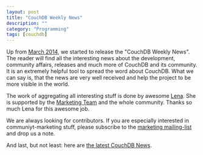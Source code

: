 ```yaml
---
layout: post
title: "CouchDB Weekly News"
description: ""
category: "Programming" 
tags: [couchdb]
---
```


Up from [March 2014](http://blog.couchdb.org/2014/03/), we started to release the "CouchDB Weekly News". The reader will find all the interesting news about the development, community affairs, releases and much more of CouchDB and its community. It is an extremely helpful tool to spread the word about CouchDB. What we can say is, that the news are very well received and help the project to be more visible in the world.

The work of aggregating all interesting stuff is done by awesome [Lena](https://twitter.com/lrnrd). She is supported by the [Marketing Team](http://couchdb.apache.org/#mailing-lists) and the whole community. Thanks so much Lena for this awesome job.

We are always looking for contributors. If you are especially interested in communiyt-marketing stuff, please subscribe to the [marketing mailing-list](mailto:marketing-subscribe@couchdb.apache.org) and drop us a note.

And last, but not least: here are [the latest CouchDB News](http://blog.couchdb.org/2014/12/11/couchdb-weekly-news-december-11-2014/).


